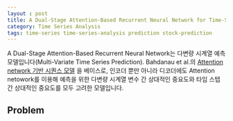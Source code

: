 ```yaml
---
layout : post
title: A Dual-Stage Attention-Based Recurrent Neural Network for Time-Series Prediction 논문 리뷰
category: Time Series Analysis
tags: time-series time-series-analysis prediction stock-prediction 
---
```


A Dual-Stage Attention-Based Recurrent Neural Network는 다변량 시계열 예측 모델입니다(Multi-Variate Time Series Prediction). Bahdanau et al.의 [Attention network 기반 시퀀스 모델](https://arxiv.org/abs/1409.0473) 을 베이스로, 인코더 뿐만 아니라 디코더에도 Attention netowork를 이용해 예측을 위한 다변량 시계열 변수 간 상대적인 중요도와 타임 스텝 간 상대적인 중요도를 모두 고려한 모델입니다. 

<h2>Problem</h2>

